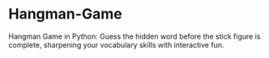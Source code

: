 # Hangman-Game
Hangman Game in Python: Guess the hidden word before the stick figure is complete, sharpening your vocabulary skills with interactive fun.
